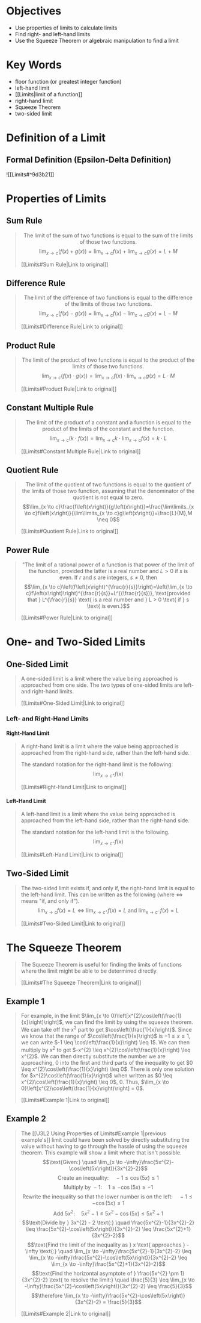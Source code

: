 # Objectives
- Use properties of limits to calculate limits
- Find right- and left-hand limits
- Use the Squeeze Theorem or algebraic manipulation to find a limit

# Key Words
- floor function (or greatest integer function)
- left-hand limit
- [[Limits|limit of a function]]
- right-hand limit
- Squeeze Theorem
- two-sided limit

# Definition of a Limit
## Formal Definition (Epsilon-Delta Definition)
![[Limits#^9d3b21]]

# Properties of Limits
## Sum Rule
><span style="text-align: center; display: block;">The limit of the sum of two functions is equal to the sum of the limits of those two functions.</span>
>$$\lim_{x \to c}\left(f\left(x\right)+g\left(x\right)\right)=\lim_{x \to c}f\left(x\right)+\lim_{x \to c}g\left(x\right)=L+M$$
>
>[[Limits#Sum Rule\|Link to original]]

## Difference Rule
><span style="text-align: center; display: block;">The limit of the difference of two functions is equal to the difference of the limits of those two functions.</span>
>$$\lim_{x \to c}\left(f\left(x\right)-g\left(x\right)\right)=\lim_{x \to c}f\left(x\right)-\lim_{x \to c}g\left(x\right)=L-M$$
>
>[[Limits#Difference Rule\|Link to original]]

## Product Rule
><span style="text-align: center; display: block;">The limit of the product of two functions is equal to the product of the limits of those two functions.</span>
>$$\lim_{x \to c}\left(f\left(x\right) \cdot g\left(x\right)\right)=\lim_{x \to c}f\left(x\right) \cdot \lim_{x \to c}g\left(x\right)=L \cdot M$$
>
>[[Limits#Product Rule\|Link to original]]

## Constant Multiple Rule
><span style="text-align: center; display: block;">The limit of the product of a constant and a function is equal to the product of the limits of the constant and the function.</span>
>$$\lim_{x \to c}\left(k \cdot f\left(x\right)\right)=\lim_{x \to c}k \cdot \lim_{x \to c}f\left(x\right)=k \cdot L$$
>
>[[Limits#Constant Multiple Rule\|Link to original]]

## Quotient Rule
><span style="text-align: center; display: block;">The limit of the quotient of two functions is equal to the quotient of the limits of those two function, assuming that the denominator of the quotient is not equal to zero.</span>
>$$\lim_{x \to c}\frac{f\left(x\right)}{g\left(x\right)}=\frac{\lim\limits_{x \to c}f\left(x\right)}{\lim\limits_{x \to c}g\left(x\right)}=\frac{L}{M},M \neq 0$$
>
>[[Limits#Quotient Rule\|Link to original]]

## Power Rule
><span style="text-align: center; display: block;">"The limit of a rational power of a function is that power of the limit of the function, provided the latter is a real number and $L>0$ if $s$ is even. If $r$ and $s$ are integers, $s \neq 0$, then</span>
>$$\lim_{x \to c}\left(f\left(x\right)^{\frac{r}{s}}\right)=\left(\lim_{x \to c}f\left(x\right)\right)^{\frac{r}{s}}=L^{(\frac{r}{s})}, \text{provided that } L^{\frac{r}{s}} \text{ is a real number and } L > 0 \text{ if } s \text{ is even.}$$
>
>[[Limits#Power Rule\|Link to original]]

# One- and Two-Sided Limits
## One-Sided Limit
>A one-sided limit is a limit where the value being approached is approached from one side. The two types of one-sided limits are left- and right-hand limits.
>
>[[Limits#One-Sided Limit\|Link to original]]

### Left- and Right-Hand Limits
#### Right-Hand Limit
>A right-hand limit is a limit where the value being approached is approached from the right-hand side, rather than the left-hand side.
>
>The standard notation for the right-hand limit is the following.
$$\lim_{x \to c^{+}}f\left(x\right)$$
>
>[[Limits#Right-Hand Limit\|Link to original]]

#### Left-Hand Limit
>A left-hand limit is a limit where the value being approached is approached from the left-hand side, rather than the right-hand side.
>
>The standard notation for the left-hand limit is the following.
>$$\lim_{x \to c^{-}}f\left(x\right)$$
>
>[[Limits#Left-Hand Limit\|Link to original]]

## Two-Sided Limit
>The two-sided limit exists if, and only if, the right-hand limit is equal to the left-hand limit. This can be written as the following (where $\iff$ means "if, and only if").
>$$\lim_{x \to c}f\left(x\right)=L \iff \lim_{x \to c^{+}}f\left(x\right)=L \text{ and } \lim_{x \to c^{-}}f\left(x\right)=L$$
>
>[[Limits#Two-Sided Limit\|Link to original]]

# The Squeeze Theorem
>The Squeeze Theorem is useful for finding the limits of functions where the limit might be able to be determined directly.
>
>[[Limits#The Squeeze Theorem\|Link to original]]

## Example 1
>For example, in the limit $\lim_{x \to 0}\left[x^{2}\cos\left(\frac{1}{x}\right)\right]$, we can find the limit by using the squeeze theorem. We can take off the $x^{2}$ part to get $\cos\left(\frac{1}{x}\right)$. Since we know that the range of $\cos\left(\frac{1}{x}\right)$ is $-1 \leq x \leq 1$, we can write $-1 \leq \cos\left(\frac{1}{x}\right) \leq 1$. We can then multiply by $x^{2}$ to get $-x^{2} \leq x^{2}\cos\left(\frac{1}{x}\right) \leq x^{2}$. We can then directly substitute the number we are approaching, 0 into the first and third parts of the inequality to get $0 \leq x^{2}\cos\left(\frac{1}{x}\right) \leq 0$. There is only one solution for $x^{2}\cos\left(\frac{1}{x}\right)$ when written as $0 \leq x^{2}\cos\left(\frac{1}{x}\right) \leq 0$, $0$. Thus, $\lim_{x \to 0}\left[x^{2}\cos\left(\frac{1}{x}\right)\right] = 0$.
>
>[[Limits#Example 1\|Link to original]]

## Example 2
>The [[U3L2 Using Properties of Limits#Example 1|previous example's]] limit could have been solved by directly substituting the value without having to go through the hassle of using the squeeze theorem. This example will show a limit where that isn't possible.
>$$\text{Given:} \quad \lim_{x \to -\infty}\frac{5x^{2}-\cos\left(5x\right)}{3x^{2}-2}$$
>$$\text{Create an inequality:} \quad -1 \leq \cos\left(5x\right) \leq 1$$
>$$\text{Multiply by } -1 \text{:} \quad 1 \geq -\cos\left(5x\right) \geq -1$$
>$$\text{Rewrite the inequality so that the lower number is on the left:} \quad -1 \leq -\cos\left(5x\right) \leq 1$$
>$$\text{Add } 5x^{2} \text{:} \quad 5x^{2}-1 \leq 5x^{2}-\cos\left(5x\right) \leq 5x^{2}+1$$
>$$\text{Divide by } 3x^{2} - 2 \text{:} \quad \frac{5x^{2}-1}{3x^{2}-2} \leq \frac{5x^{2}-\cos\left(5x\right)}{3x^{2}-2} \leq \frac{5x^{2}+1}{3x^{2}-2}$$
>$$\text{Find the limit of the inequality as } x \text{ approaches } -\infty \text{:} \quad \lim_{x \to -\infty}\frac{5x^{2}-1}{3x^{2}-2} \leq \lim_{x \to -\infty}\frac{5x^{2}-\cos\left(5x\right)}{3x^{2}-2} \leq \lim_{x \to -\infty}\frac{5x^{2}+1}{3x^{2}-2}$$
>$$\text{Find the horizontal asymptote of } \frac{5x^{2} \pm 1}{3x^{2}-2} \text{ to resolve the limit:} \quad \frac{5}{3} \leq \lim_{x \to -\infty}\frac{5x^{2}-\cos\left(5x\right)}{3x^{2}-2} \leq \frac{5}{3}$$
>$$\therefore \lim_{x \to -\infty}\frac{5x^{2}-\cos\left(5x\right)}{3x^{2}-2} = \frac{5}{3}$$
>
>[[Limits#Example 2\|Link to original]]